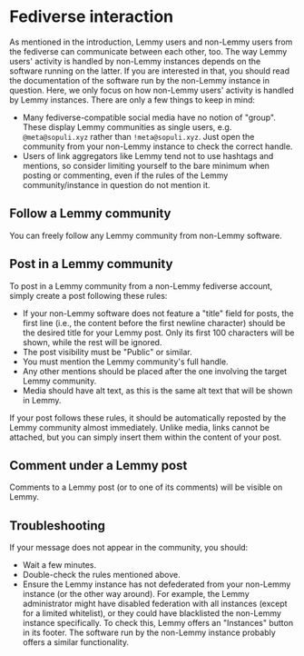 # Fediverse interaction

As mentioned in the introduction, Lemmy users and non-Lemmy users from the fediverse can communicate between each other, too. The way Lemmy users' activity is handled by non-Lemmy instances depends on the software running on the latter. If you are interested in that, you should read the documentation of the software run by the non-Lemmy instance in question. Here, we only focus on how non-Lemmy users' activity is handled by Lemmy instances. There are only a few things to keep in mind:

- Many fediverse-compatible social media have no notion of "group". These display Lemmy communities as single users, e.g. `@meta@sopuli.xyz` rather than `!meta@sopuli.xyz`. Just open the community from your non-Lemmy instance to check the correct handle.
- Users of link aggregators like Lemmy tend not to use hashtags and mentions, so consider limiting yourself to the bare minimum when posting or commenting, even if the rules of the Lemmy community/instance in question do not mention it.

## Follow a Lemmy community

You can freely follow any Lemmy community from non-Lemmy software.

## Post in a Lemmy community

To post in a Lemmy community from a non-Lemmy fediverse account, simply create a post following these rules:

- If your non-Lemmy software does not feature a "title" field for posts, the first line (i.e., the content before the first newline character) should be the desired title for your Lemmy post. Only its first 100 characters will be shown, while the rest will be ignored.
- The post visibility must be "Public" or similar.
- You must mention the Lemmy community's full handle.
- Any other mentions should be placed after the one involving the target Lemmy community.
- Media should have alt text, as this is the same alt text that will be shown in Lemmy.

If your post follows these rules, it should be automatically reposted by the Lemmy community almost immediately. Unlike media, links cannot be attached, but you can simply insert them within the content of your post.

## Comment under a Lemmy post

Comments to a Lemmy post (or to one of its comments) will be visible on Lemmy.

## Troubleshooting

If your message does not appear in the community, you should:

- Wait a few minutes.
- Double-check the rules mentioned above.
- Ensure the Lemmy instance has not defederated from your non-Lemmy instance (or the other way around). For example, the Lemmy administrator might have disabled federation with all instances (except for a limited whitelist), or they could have blacklisted the non-Lemmy instance specifically. To check this, Lemmy offers an "Instances" button in its footer. The software run by the non-Lemmy instance probably offers a similar functionality.
